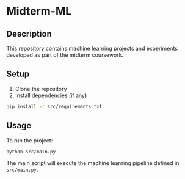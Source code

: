 ﻿# Midterm-ML

## Description
This repository contains machine learning projects and experiments developed as part of the midterm coursework.

## Setup
1. Clone the repository
2. Install dependencies (if any)
```bash
pip install -r src/requirements.txt
```

## Usage
To run the project:
```bash
python src/main.py
```

The main script will execute the machine learning pipeline defined in `src/main.py`.



